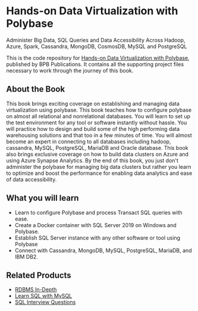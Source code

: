 # Hands-on Data Virtualization with Polybase

Administer Big Data, SQL Queries and Data Accessibility Across Hadoop, Azure, Spark, Cassandra, MongoDB, CosmosDB, MySQL and PostgreSQL

This is the code repository for [Hands-on Data Virtualization with Polybase](https://in.bpbonline.com/products/hands-on-data-virtualization-with-polybase?_pos=1&_sid=f0444418d&_ss=r), published by BPB Publications. It contains all the supporting project files necessary to work through the journey of this book.

## About the Book
This book brings exciting coverage on establishing and managing data virtualization using polybase. This book teaches how to configure polybase on almost all relational and nonrelational databases. You will learn to set up the test environment for any tool or software instantly without hassle. You will practice how to design and build some of the high performing data warehousing solutions and that too in a few minutes of time.
You will almost become an expert in connecting to all databases including hadoop, cassandra, MySQL, PostgreSQL, MariaDB and Oracle database. This book also brings exclusive coverage on how to build data clusters on Azure and using Azure Synapse Analytics. By the end of this book, you just don't administer the polybase for managing big data clusters but rather you learn to optimize and boost the performance for enabling data analytics and ease of data accessibility.

## What you will learn
* Learn to configure Polybase and process Transact SQL queries with ease.
* Create a Docker container with SQL Server 2019 on Windows and Polybase.
* Establish SQL Server instance with any other software or tool using Polybase
* Connect with Cassandra, MongoDB, MySQL, PostgreSQL, MariaDB, and IBM DB2.

## Related Products
* [RDBMS In-Depth](https://in.bpbonline.com/products/rdbms-in-depth?_pos=1&_sid=44279320c&_ss=r)
* [Learn SQL with MySQL](https://in.bpbonline.com/products/sql-with-mysql-relational-database-book-ebook?_pos=1&_sid=3dfce4c50&_ss=r)
* [SQL Interview Questions](https://in.bpbonline.com/products/sql-interview-questions-answers-book-ebook?_pos=1&_sid=18c59fe61&_ss=r)
